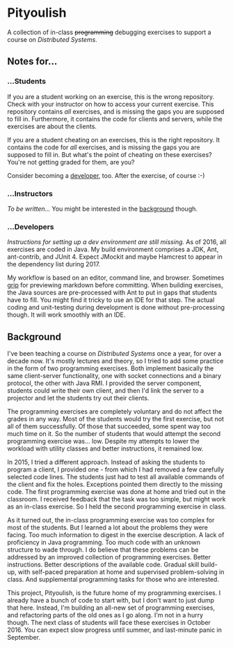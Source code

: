 # Pityoulish
A collection of in-class ~~programming~~ debugging exercises to support a course on _Distributed Systems_.

## Notes for...
### ...Students
If you are a student working on an exercise, this is the wrong repository. Check with your instructor on how to access your current exercise.
This repository contains _all_ exercises, and is missing the gaps you are supposed to fill in. Furthermore, it contains the code for clients and servers, while the exercises are about the clients.

If you are a student cheating on an exercises, this is the right repository.
It contains the code for _all_ exercises, and is missing the gaps you are supposed to fill in. But what's the point of cheating on these exercises? You're not getting graded for them, are you?

Consider becoming a [developer](#developers), too. After the exercise, of course :-)

### ...Instructors
_To be written..._
You might be interested in the [background](#background) though.

### ...Developers
_Instructions for setting up a dev environment are still missing._
As of 2016, all exercises are coded in Java. My build environment comprises a JDK, Ant, ant-contrib, and JUnit 4.
Expect JMockit and maybe Hamcrest to appear in the dependency list during 2017.

My workflow is based on an editor, command line, and browser. Sometimes [grip](https://github.com/joeyespo/grip) for previewing markdown before committing. When building exercises, the Java sources are pre-processed with Ant to put in gaps that students have to fill. You might find it tricky to use an IDE for that step.
The actual coding and unit-testing during development is done without pre-processing though. It will work smoothly with an IDE.

## Background
I've been teaching a course on _Distributed Systems_ once a year, for over a decade now. It's mostly lectures and theory, so I tried to add some practice in the form of two programming exercises. Both implement basically the same client-server functionality, one with socket connections and a binary protocol, the other with Java RMI. I provided the server component, students could write their own client, and then I'd link the server to a projector and let the students try out their clients.

The programming exercises are completely voluntary and do not affect the grades in any way. Most of the students would try the first exercise, but not all of them successfully. Of those that succeeded, some spent way too much time on it. So the number of students that would attempt the second programming exercise was... low. Despite my attempts to lower the workload with utility classes and better instructions, it remained low.

In 2015, I tried a different approach. Instead of asking the students to program a client, I provided one - from which I had removed a few carefully selected code lines. The students just had to test all available commands of the client and fix the holes. Exceptions pointed them directly to the missing code.
The first programming exercise was done at home and tried out in the classroom. I received feedback that the task was too simple, but might work as an in-class exercise. So I held the second programming exercise in class.

As it turned out, the in-class programming exercise was too complex for most of the students. But I learned a lot about the problems they were facing. Too much information to digest in the exercise description. A lack of proficiency in Java programming. Too much code with an unknown structure to wade through.
I do believe that these problems can be addressed by an improved collection of programming exercises. Better instructions. Better descriptions of the available code. Gradual skill build-up, with self-paced preparation at home and supervised problem-solving in class. And supplemental programming tasks for those who are interested.

This project, Pityoulish, is the future home of my programming exercises. I already have a bunch of code to start with, but I don't want to just dump that here. Instead, I'm building an all-new set of programming exercises, and refactoring parts of the old ones as I go along. I'm not in a hurry though. The next class of students will face these exercises in October 2016. You can expect slow progress until summer, and last-minute panic in September.

